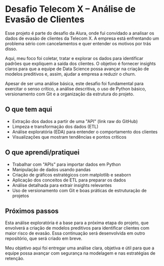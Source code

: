 # Desafio Telecom X – Análise de Evasão de Clientes

Esse projeto é parte do desafio da Alura, onde fui convidado a analisar os dados de evasão de clientes da Telecom X. A empresa está enfrentando um problema sério com cancelamentos e quer entender os motivos por trás disso.

Aqui, meu foco foi coletar, tratar e explorar os dados para identificar padrões que expliquem a saída dos clientes. O objetivo é fornecer insights claros para que a equipe de Data Science possa avançar na criação de modelos preditivos e, assim, ajudar a empresa a reduzir o churn.

Apesar de ser uma análise básica, este desafio foi fundamental para exercitar o senso crítico, a análise descritiva, o uso de Python básico, versionamento com Git e a organização da estrutura do projeto.

## O que tem aqui

- Extração dos dados a partir de uma "API" (link raw do GitHub)
- Limpeza e transformação dos dados (ETL)
- Análise exploratória (EDA) para entender o comportamento dos clientes
- Visualizações que mostram tendências e pontos críticos

## O que aprendi/pratiquei

- Trabalhar com "APIs" para importar dados em Python
- Manipulação de dados usando pandas
- Criação de gráficos estratégicos com matplotlib e seaborn
- Aplicação dos conceitos de ETL para preparar os dados
- Análise detalhada para extrair insights relevantes
- Uso de versionamento com Git e boas práticas de estruturação de projetos

## Próximos passos

Esta análise exploratória é a base para a próxima etapa do projeto, que envolverá a criação de modelos preditivos para identificar clientes com maior risco de evasão. Essa continuação será desenvolvida em outro repositório, que será criado em breve.

Meu objetivo aqui foi entregar uma análise clara, objetiva e útil para que a equipe possa avançar com segurança na modelagem e nas estratégias de retenção.
